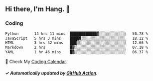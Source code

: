 ## Hi there, I'm Hang. 👋

### Coding

<!--START_SECTION:waka-->

```txt
Python       14 hrs 11 mins  ████████████▓░░░░░░░░░░░░   50.78 %
JavaScript   5 hrs 3 mins    ████▓░░░░░░░░░░░░░░░░░░░░   18.12 %
HTML         3 hrs 32 mins   ███░░░░░░░░░░░░░░░░░░░░░░   12.66 %
Markdown     2 hrs           █▓░░░░░░░░░░░░░░░░░░░░░░░   07.18 %
YAML         1 hr 46 mins    █▓░░░░░░░░░░░░░░░░░░░░░░░   06.37 %
```

<!--END_SECTION:waka-->

🎉 Check My [Coding Calendar](https://github-chart-huhuhang.vercel.app/huhuhang).

##### ✓ Automatically updated by [GitHub Action](https://github.com/huhuhang/huhuhang/actions).

